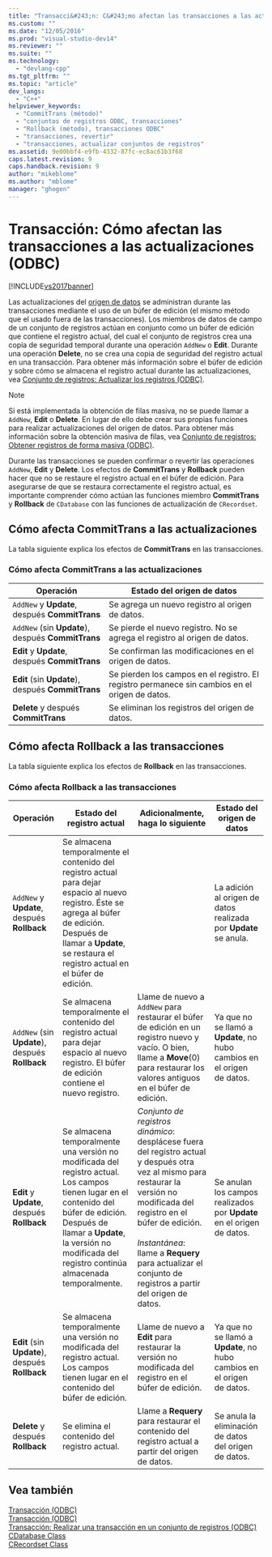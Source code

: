 ```yaml
---
title: "Transacci&#243;n: C&#243;mo afectan las transacciones a las actualizaciones (ODBC) | Microsoft Docs"
ms.custom: ""
ms.date: "12/05/2016"
ms.prod: "visual-studio-dev14"
ms.reviewer: ""
ms.suite: ""
ms.technology: 
  - "devlang-cpp"
ms.tgt_pltfrm: ""
ms.topic: "article"
dev_langs: 
  - "C++"
helpviewer_keywords: 
  - "CommitTrans (método)"
  - "conjuntos de registros ODBC, transacciones"
  - "Rollback (método), transacciones ODBC"
  - "transacciones, revertir"
  - "transacciones, actualizar conjuntos de registros"
ms.assetid: 9e00bbf4-e9fb-4332-87fc-ec8ac61b3f68
caps.latest.revision: 9
caps.handback.revision: 9
author: "mikeblome"
ms.author: "mblome"
manager: "ghogen"
---
```

# Transacci&#243;n: C&#243;mo afectan las transacciones a las actualizaciones (ODBC)
[!INCLUDE[vs2017banner](../../assembler/inline/includes/vs2017banner.md)]

Las actualizaciones del [origen de datos](../../data/odbc/data-source-odbc.md) se administran durante las transacciones mediante el uso de un búfer de edición \(el mismo método que el usado fuera de las transacciones\).  Los miembros de datos de campo de un conjunto de registros actúan en conjunto como un búfer de edición que contiene el registro actual, del cual el conjunto de registros crea una copia de seguridad temporal durante una operación `AddNew` o **Edit**.  Durante una operación **Delete**, no se crea una copia de seguridad del registro actual en una transacción.  Para obtener más información sobre el búfer de edición y sobre cómo se almacena el registro actual durante las actualizaciones, vea [Conjunto de registros: Actualizar los registros \(ODBC\)](../../data/odbc/recordset-how-recordsets-update-records-odbc.md).  
  
> [!NOTE]
>  Si está implementada la obtención de filas masiva, no se puede llamar a `AddNew`, **Edit** o **Delete**.  En lugar de ello debe crear sus propias funciones para realizar actualizaciones del origen de datos.  Para obtener más información sobre la obtención masiva de filas, vea [Conjunto de registros: Obtener registros de forma masiva \(ODBC\)](../../data/odbc/recordset-fetching-records-in-bulk-odbc.md).  
  
 Durante las transacciones se pueden confirmar o revertir las operaciones `AddNew`, **Edit** y **Delete**.  Los efectos de **CommitTrans** y **Rollback** pueden hacer que no se restaure el registro actual en el búfer de edición.  Para asegurarse de que se restaura correctamente el registro actual, es importante comprender cómo actúan las funciones miembro **CommitTrans** y **Rollback** de `CDatabase` con las funciones de actualización de `CRecordset`.  
  
##  <a name="_core_how_committrans_affects_updates"></a> Cómo afecta CommitTrans a las actualizaciones  
 La tabla siguiente explica los efectos de **CommitTrans** en las transacciones.  
  
### Cómo afecta CommitTrans a las actualizaciones  
  
|Operación|Estado del origen de datos|  
|---------------|--------------------------------|  
|`AddNew` y **Update**, después **CommitTrans**|Se agrega un nuevo registro al origen de datos.|  
|`AddNew` \(sin **Update**\), después **CommitTrans**|Se pierde el nuevo registro.  No se agrega el registro al origen de datos.|  
|**Edit** y **Update**, después **CommitTrans**|Se confirman las modificaciones en el origen de datos.|  
|**Edit** \(sin **Update**\), después **CommitTrans**|Se pierden los campos en el registro.  El registro permanece sin cambios en el origen de datos.|  
|**Delete** y después **CommitTrans**|Se eliminan los registros del origen de datos.|  
  
##  <a name="_core_how_rollback_affects_updates"></a> Cómo afecta Rollback a las transacciones  
 La tabla siguiente explica los efectos de **Rollback** en las transacciones.  
  
### Cómo afecta Rollback a las transacciones  
  
|Operación|Estado del registro actual|Adicionalmente, haga lo siguiente|Estado del origen de datos|  
|---------------|--------------------------------|---------------------------------------|--------------------------------|  
|`AddNew` y **Update**, después **Rollback**|Se almacena temporalmente el contenido del registro actual para dejar espacio al nuevo registro.  Éste se agrega al búfer de edición.  Después de llamar a **Update**, se restaura el registro actual en el búfer de edición.||La adición al origen de datos realizada por **Update** se anula.|  
|`AddNew` \(sin **Update**\), después **Rollback**|Se almacena temporalmente el contenido del registro actual para dejar espacio al nuevo registro.  El búfer de edición contiene el nuevo registro.|Llame de nuevo a `AddNew` para restaurar el búfer de edición en un registro nuevo y vacío.  O bien, llame a **Move**\(0\) para restaurar los valores antiguos en el búfer de edición.|Ya que no se llamó a **Update**, no hubo cambios en el origen de datos.|  
|**Edit** y **Update**, después **Rollback**|Se almacena temporalmente una versión no modificada del registro actual.  Los campos tienen lugar en el contenido del búfer de edición.  Después de llamar a **Update**, la versión no modificada del registro continúa almacenada temporalmente.|*Conjunto de registros dinámico*: desplácese fuera del registro actual y después otra vez al mismo para restaurar la versión no modificada del registro en el búfer de edición.<br /><br /> *Instantánea*: llame a **Requery** para actualizar el conjunto de registros a partir del origen de datos.|Se anulan los campos realizados por **Update** en el origen de datos.|  
|**Edit** \(sin **Update**\), después **Rollback**|Se almacena temporalmente una versión no modificada del registro actual.  Los campos tienen lugar en el contenido del búfer de edición.|Llame de nuevo a **Edit** para restaurar la versión no modificada del registro en el búfer de edición.|Ya que no se llamó a **Update**, no hubo cambios en el origen de datos.|  
|**Delete** y después **Rollback**|Se elimina el contenido del registro actual.|Llame a **Requery** para restaurar el contenido del registro actual a partir del origen de datos.|Se anula la eliminación de datos del origen de datos.|  
  
## Vea también  
 [Transacción \(ODBC\)](../../data/odbc/transaction-odbc.md)   
 [Transacción \(ODBC\)](../../data/odbc/transaction-odbc.md)   
 [Transacción: Realizar una transacción en un conjunto de registros \(ODBC\)](../../data/odbc/transaction-performing-a-transaction-in-a-recordset-odbc.md)   
 [CDatabase Class](../../mfc/reference/cdatabase-class.md)   
 [CRecordset Class](../../mfc/reference/crecordset-class.md)